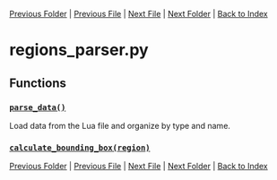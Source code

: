 [Previous Folder](../objects/attachment.md) | [Previous File](recipe_parser.md) | [Next File](script_parser.md) | [Next Folder](../recipes/craft_recipes.md) | [Back to Index](../../index.md)

# regions_parser.py

## Functions

### [`parse_data()`](https://github.com/Vaileasys/pz-wiki_parser/blob/main/scripts/parser/regions_parser.py#L5)

Load data from the Lua file and organize by type and name.

### [`calculate_bounding_box(region)`](https://github.com/Vaileasys/pz-wiki_parser/blob/main/scripts/parser/regions_parser.py#L26)


[Previous Folder](../objects/attachment.md) | [Previous File](recipe_parser.md) | [Next File](script_parser.md) | [Next Folder](../recipes/craft_recipes.md) | [Back to Index](../../index.md)
